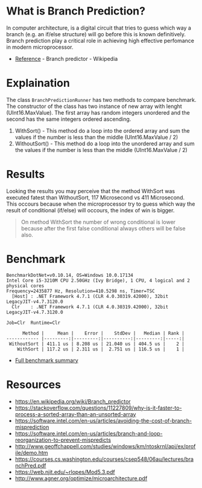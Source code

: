 # What is Branch Prediction?

In computer architecture, is a digital circuit that tries to guess which way a branch (e.g. an if/else structure) will go before this is known definitively.
Branch prediction play a critical role in achieving high effective perfomance in modern microprocessor.

* [Reference](https://en.wikipedia.org/wiki/Branch_predictor) - Branch predictor - Wikipedia

# Explaination

The class ``BranchPredictionRunner`` has two methods to compare benchmark. The constructor of the class has two instance of new array with lenght (UInt16.MaxValue). The first array has random integers unordered and the second has the same integers ordered ascending.

1. WithSort() - This method do a loop into the ordered array and sum the values if the number is less than the middle (UInt16.MaxValue / 2)
2. WithoutSort() - This method do a loop into the unordered array and sum the values if the number is less than the middle (UInt16.MaxValue / 2)

# Results

Looking the results you may perceive that the method WithSort was executed fatest than WithoutSort, 117 Microsecond vs 411 Microsecond.
This occours because when the microprocessor try to guess which way the result of conditional (if/else) will occours, the index of win is bigger.

> On method WithSort the number of wrong conditional is lower because after the first false conditional always others will be false also.

# Benchmark
```
BenchmarkDotNet=v0.10.14, OS=Windows 10.0.17134
Intel Core i5-3210M CPU 2.50GHz (Ivy Bridge), 1 CPU, 4 logical and 2 physical cores
Frequency=2435877 Hz, Resolution=410.5298 ns, Timer=TSC
  [Host] : .NET Framework 4.7.1 (CLR 4.0.30319.42000), 32bit LegacyJIT-v4.7.3120.0
  Clr    : .NET Framework 4.7.1 (CLR 4.0.30319.42000), 32bit LegacyJIT-v4.7.3120.0

Job=Clr  Runtime=Clr  

      Method |     Mean |    Error |    StdDev |   Median | Rank |
------------ |---------:|---------:|----------:|---------:|-----:|
 WithoutSort | 411.1 us | 8.208 us | 21.040 us | 404.5 us |    2 |
    WithSort | 117.2 us | 2.311 us |  2.751 us | 116.5 us |    1 |

```
* [Full benchmark summary](https://raw.githubusercontent.com/jefersonsv/BranchPrediction/master/benchmark.txt)

# Resources
* https://en.wikipedia.org/wiki/Branch_predictor
* https://stackoverflow.com/questions/11227809/why-is-it-faster-to-process-a-sorted-array-than-an-unsorted-array
* https://software.intel.com/en-us/articles/avoiding-the-cost-of-branch-misprediction
* https://software.intel.com/en-us/articles/branch-and-loop-reorganization-to-prevent-mispredicts
* http://www.geoffchappell.com/studies/windows/km/ntoskrnl/api/ex/profile/demo.htm
* https://courses.cs.washington.edu/courses/csep548/06au/lectures/branchPred.pdf
* https://web.njit.edu/~rlopes/Mod5.3.pdf
* http://www.agner.org/optimize/microarchitecture.pdf
